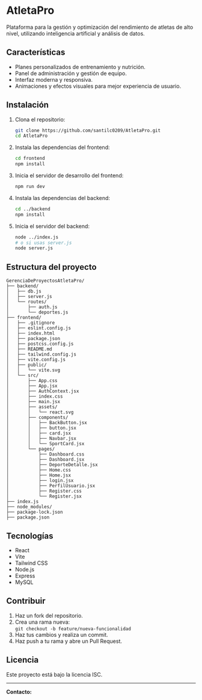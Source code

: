 # AtletaPro

Plataforma para la gestión y optimización del rendimiento de atletas de alto nivel, utilizando inteligencia artificial y análisis de datos.

## Características

- Planes personalizados de entrenamiento y nutrición.
- Panel de administración y gestión de equipo.
- Interfaz moderna y responsiva.
- Animaciones y efectos visuales para mejor experiencia de usuario.

## Instalación

1. Clona el repositorio:

   ```bash
   git clone https://github.com/santilc0209/AtletaPro.git
   cd AtletaPro
   ```

2. Instala las dependencias del frontend:

   ```bash
   cd frontend
   npm install
   ```

3. Inicia el servidor de desarrollo del frontend:

   ```bash
   npm run dev
   ```

4. Instala las dependencias del backend:

   ```bash
   cd ../backend
   npm install
   ```

5. Inicia el servidor del backend:

   ```bash
   node ../index.js
   # o si usas server.js
   node server.js
   ```

## Estructura del proyecto

```
GerenciaDeProyectosAtletaPro/
├── backend/
│   ├── db.js
│   ├── server.js
│   └── routes/
│       ├── auth.js
│       └── deportes.js
├── frontend/
│   ├── .gitignore
│   ├── eslint.config.js
│   ├── index.html
│   ├── package.json
│   ├── postcss.config.js
│   ├── README.md
│   ├── tailwind.config.js
│   ├── vite.config.js
│   ├── public/
│   │   └── vite.svg
│   └── src/
│       ├── App.css
│       ├── App.jsx
│       ├── AuthContext.jsx
│       ├── index.css
│       ├── main.jsx
│       ├── assets/
│       │   └── react.svg
│       ├── components/
│       │   ├── BackButton.jsx
│       │   ├── button.jsx
│       │   ├── card.jsx
│       │   ├── Navbar.jsx
│       │   └── SportCard.jsx
│       └── pages/
│           ├── Dashboard.css
│           ├── Dashboard.jsx
│           ├── DeporteDetalle.jsx
│           ├── Home.css
│           ├── Home.jsx
│           ├── login.jsx
│           ├── PerfilUsuario.jsx
│           ├── Register.css
│           └── Register.jsx
├── index.js
├── node_modules/
├── package-lock.json
├── package.json
```

## Tecnologías

- React
- Vite
- Tailwind CSS
- Node.js
- Express
- MySQL

## Contribuir

1. Haz un fork del repositorio.
2. Crea una rama nueva:  
   `git checkout -b feature/nueva-funcionalidad`
3. Haz tus cambios y realiza un commit.
4. Haz push a tu rama y abre un Pull Request.

## Licencia

Este proyecto está bajo la licencia ISC.

---

**Contacto:**
